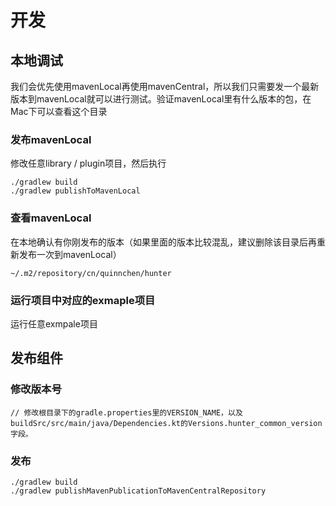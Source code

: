 # 开发

## 本地调试

我们会优先使用mavenLocal再使用mavenCentral，所以我们只需要发一个最新版本到mavenLocal就可以进行测试。验证mavenLocal里有什么版本的包，在Mac下可以查看这个目录


### 发布mavenLocal

修改任意library / plugin项目，然后执行

```shell
./gradlew build
./gradlew publishToMavenLocal
```

### 查看mavenLocal

在本地确认有你刚发布的版本（如果里面的版本比较混乱，建议删除该目录后再重新发布一次到mavenLocal）

```shell
~/.m2/repository/cn/quinnchen/hunter
```

### 运行项目中对应的exmaple项目

运行任意exmpale项目


## 发布组件

### 修改版本号

```
// 修改根目录下的gradle.properties里的VERSION_NAME，以及buildSrc/src/main/java/Dependencies.kt的Versions.hunter_common_version字段。
```

### 发布
```
./gradlew build
./gradlew publishMavenPublicationToMavenCentralRepository
```